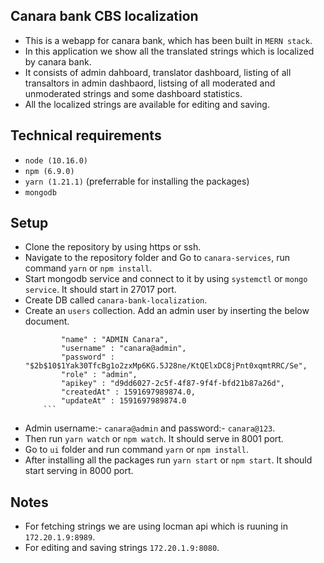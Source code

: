 ## Canara bank CBS localization
- This is a webapp for canara bank, which has been built in ```MERN stack```.
- In this application we show all the translated strings which is localized by canara bank.
- It consists of admin dahboard, translator dashboard, listing of all transaltors in admin dashbaord, listsing of all moderated and unmoderated strings and some dashboard statistics.
- All the localized strings are available for editing and saving.

## Technical requirements
- ```node (10.16.0)```
- ```npm (6.9.0)```
- ```yarn (1.21.1)``` (preferrable for installing the packages)
- ```mongodb```

## Setup
- Clone the repository by using https or ssh.
- Navigate to the repository folder and Go to ```canara-services```, run command ```yarn``` or ```npm install```.
- Start mongodb service and connect to it by using ```systemctl``` or ```mongo service```. It should start in 27017 port.
- Create DB called ```canara-bank-localization```.
- Create an ```users``` collection. Add an admin user by inserting the below document.
    ```
            "name" : "ADMIN Canara",
            "username" : "canara@admin",
            "password" : "$2b$10$1Yak30TfcBg1o2zxMp6KG.5J28ne/KtQElxDC8jPnt0xqmtRRC/Se",
            "role" : "admin",
            "apikey" : "d9dd6027-2c5f-4f87-9f4f-bfd21b87a26d",
            "createdAt" : 1591697989874.0,
            "updateAt" : 1591697989874.0
        ```
- Admin username:- ```canara@admin``` and password:- ```canara@123```.
- Then run ```yarn watch``` or ```npm watch```. It should serve in 8001 port.
- Go to ```ui``` folder and run command ```yarn``` or ```npm install```.
- After installing all the packages run ```yarn start``` or ```npm start```. It should start serving in 8000 port.

## Notes
- For fetching strings we are using locman api which is ruuning in ```172.20.1.9:8989```.
- For editing and saving strings ```172.20.1.9:8080```.